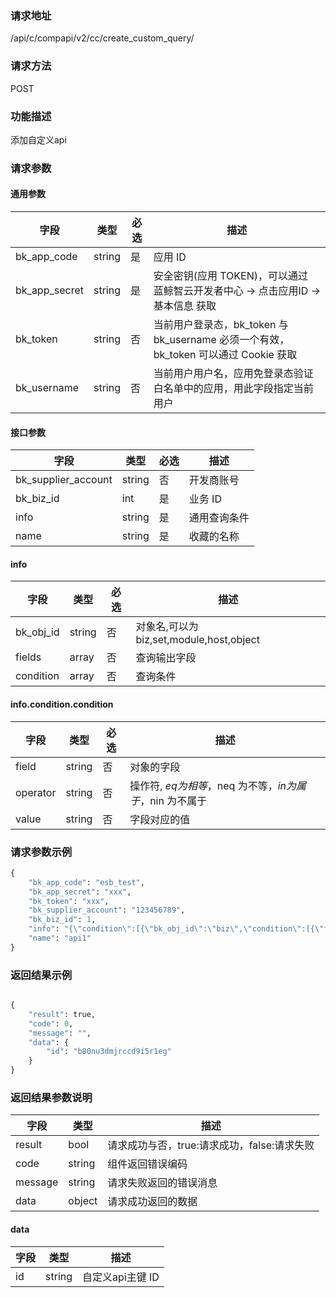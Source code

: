 
### 请求地址

/api/c/compapi/v2/cc/create_custom_query/



### 请求方法

POST


### 功能描述

添加自定义api

### 请求参数


#### 通用参数

| 字段 | 类型 | 必选 |  描述 |
|-----------|------------|--------|------------|
| bk_app_code  |  string    | 是 | 应用 ID     |
| bk_app_secret|  string    | 是 | 安全密钥(应用 TOKEN)，可以通过 蓝鲸智云开发者中心 -&gt; 点击应用ID -&gt; 基本信息 获取 |
| bk_token     |  string    | 否 | 当前用户登录态，bk_token 与 bk_username 必须一个有效，bk_token 可以通过 Cookie 获取 |
| bk_username  |  string    | 否 | 当前用户用户名，应用免登录态验证白名单中的应用，用此字段指定当前用户 |

#### 接口参数

| 字段      |  类型      | 必选   |  描述      |
|-----------|------------|--------|------------|
| bk_supplier_account | string     | 否     | 开发商账号 |
| bk_biz_id |  int     | 是     | 业务 ID |
| info      |  string  | 是     | 通用查询条件 |
| name      |  string  | 是     | 收藏的名称 |

#### info

| 字段      |  类型      | 必选   |  描述      |
|-----------|------------|--------|------------|
| bk_obj_id |  string   | 否     | 对象名,可以为 biz,set,module,host,object |
| fields    |  array    | 否     | 查询输出字段 |
| condition |  array    | 否     | 查询条件 |

#### info.condition.condition

| 字段      |  类型      | 必选   |  描述      |
|-----------|------------|--------|------------|
| field     |  string    | 否     | 对象的字段 |
| operator  |  string    | 否     | 操作符, $eq 为相等，$neq 为不等，$in 为属于，$nin 为不属于 |
| value     |  string    | 否     | 字段对应的值 |

### 请求参数示例

```python
{
    "bk_app_code": "esb_test",
    "bk_app_secret": "xxx",
    "bk_token": "xxx",
    "bk_supplier_account": "123456789",
    "bk_biz_id": 1,
    "info": "{\"condition\":[{\"bk_obj_id\":\"biz\",\"condition\":[{\"field\":\"default\",\"operator\":\"$ne\",\"value\":1}],\"fields\":[]},{\"bk_obj_id\":\"set\",\"condition\":[],\"fields\":[]},{\"bk_obj_id\":\"module\",\"condition\":[],\"fields\":[]},{\"bk_obj_id\":\"host\",\"condition\":[{\"field\":\"bk_host_innerip\",\"operator\":\"$eq\",\"value\":\"127.0.0.1\"}],\"fields\":[\"bk_host_innerip\",\"bk_host_outerip\",\"bk_agent_status\"]}]}",
    "name": "api1"
}
```

### 返回结果示例

```python

{
    "result": true,
    "code": 0,
    "message": "",
    "data": {
        "id": "b80nu3dmjrccd9i5r1eg"
    }
}
```

### 返回结果参数说明

| 字段      | 类型      | 描述      |
|-----------|-----------|-----------|
| result    | bool      | 请求成功与否，true:请求成功，false:请求失败 |
| code      | string    | 组件返回错误编码 |
| message   | string    | 请求失败返回的错误消息 |
| data      | object    | 请求成功返回的数据 |

#### data

| 字段      | 类型      | 描述      |
|-----------|-----------|-----------|
| id     | string       | 自定义api主键 ID |
